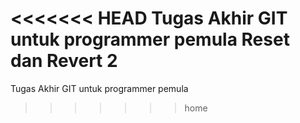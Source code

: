 <<<<<<< HEAD
Tugas Akhir GIT untuk programmer pemula
Reset dan Revert 2
=======
Tugas Akhir GIT untuk programmer pemula 
>>>>>>> home
